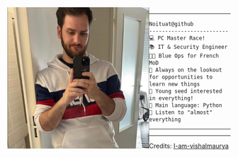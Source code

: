 <img align="left" src="https://github.com/Noituat/Noituat/blob/main/profile_picture.jpg" alt="Unfortunately I didn't find the author of the pic, feel to open a pull request if found" width="320" />
<hr>

```
Noituat@github
-------------------------
💻 PC Master Race!
📚 IT & Security Engineer
🧑‍💻 Blue Ops for French MoD
🔭 Always on the lookout for opportunities to learn new things
🌱 Young seed interested in everything!
🌟 Main language: Python
🎵 Listen to "almost" everything
```
<hr>

------
Credits: [I-am-vishalmaurya](https://github.com/I-am-vishalmaurya)
